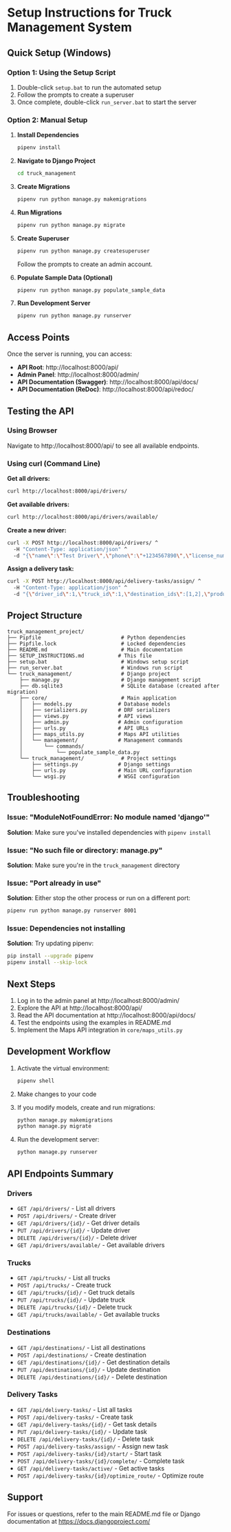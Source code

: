 # Setup Instructions for Truck Management System

## Quick Setup (Windows)

### Option 1: Using the Setup Script
1. Double-click `setup.bat` to run the automated setup
2. Follow the prompts to create a superuser
3. Once complete, double-click `run_server.bat` to start the server

### Option 2: Manual Setup

1. **Install Dependencies**
   ```bash
   pipenv install
   ```

2. **Navigate to Django Project**
   ```bash
   cd truck_management
   ```

3. **Create Migrations**
   ```bash
   pipenv run python manage.py makemigrations
   ```

4. **Run Migrations**
   ```bash
   pipenv run python manage.py migrate
   ```

5. **Create Superuser**
   ```bash
   pipenv run python manage.py createsuperuser
   ```
   Follow the prompts to create an admin account.

6. **Populate Sample Data (Optional)**
   ```bash
   pipenv run python manage.py populate_sample_data
   ```

7. **Run Development Server**
   ```bash
   pipenv run python manage.py runserver
   ```

## Access Points

Once the server is running, you can access:

- **API Root**: http://localhost:8000/api/
- **Admin Panel**: http://localhost:8000/admin/
- **API Documentation (Swagger)**: http://localhost:8000/api/docs/
- **API Documentation (ReDoc)**: http://localhost:8000/api/redoc/

## Testing the API

### Using Browser
Navigate to http://localhost:8000/api/ to see all available endpoints.

### Using curl (Command Line)

**Get all drivers:**
```bash
curl http://localhost:8000/api/drivers/
```

**Get available drivers:**
```bash
curl http://localhost:8000/api/drivers/available/
```

**Create a new driver:**
```bash
curl -X POST http://localhost:8000/api/drivers/ ^
  -H "Content-Type: application/json" ^
  -d "{\"name\":\"Test Driver\",\"phone\":\"+1234567890\",\"license_number\":\"DL999999\",\"experience_years\":5,\"status\":\"available\"}"
```

**Assign a delivery task:**
```bash
curl -X POST http://localhost:8000/api/delivery-tasks/assign/ ^
  -H "Content-Type: application/json" ^
  -d "{\"driver_id\":1,\"truck_id\":1,\"destination_ids\":[1,2],\"product_name\":\"Test Product\",\"product_weight\":500}"
```

## Project Structure

```
truck_management_project/
├── Pipfile                          # Python dependencies
├── Pipfile.lock                     # Locked dependencies
├── README.md                        # Main documentation
├── SETUP_INSTRUCTIONS.md           # This file
├── setup.bat                        # Windows setup script
├── run_server.bat                   # Windows run script
└── truck_management/                # Django project
    ├── manage.py                    # Django management script
    ├── db.sqlite3                   # SQLite database (created after migration)
    ├── core/                        # Main application
    │   ├── models.py               # Database models
    │   ├── serializers.py          # DRF serializers
    │   ├── views.py                # API views
    │   ├── admin.py                # Admin configuration
    │   ├── urls.py                 # API URLs
    │   ├── maps_utils.py           # Maps API utilities
    │   └── management/             # Management commands
    │       └── commands/
    │           └── populate_sample_data.py
    └── truck_management/            # Project settings
        ├── settings.py             # Django settings
        ├── urls.py                 # Main URL configuration
        └── wsgi.py                 # WSGI configuration
```

## Troubleshooting

### Issue: "ModuleNotFoundError: No module named 'django'"
**Solution**: Make sure you've installed dependencies with `pipenv install`

### Issue: "No such file or directory: manage.py"
**Solution**: Make sure you're in the `truck_management` directory

### Issue: "Port already in use"
**Solution**: Either stop the other process or run on a different port:
```bash
pipenv run python manage.py runserver 8001
```

### Issue: Dependencies not installing
**Solution**: Try updating pipenv:
```bash
pip install --upgrade pipenv
pipenv install --skip-lock
```

## Next Steps

1. Log in to the admin panel at http://localhost:8000/admin/
2. Explore the API at http://localhost:8000/api/
3. Read the API documentation at http://localhost:8000/api/docs/
4. Test the endpoints using the examples in README.md
5. Implement the Maps API integration in `core/maps_utils.py`

## Development Workflow

1. Activate the virtual environment:
   ```bash
   pipenv shell
   ```

2. Make changes to your code

3. If you modify models, create and run migrations:
   ```bash
   python manage.py makemigrations
   python manage.py migrate
   ```

4. Run the development server:
   ```bash
   python manage.py runserver
   ```

## API Endpoints Summary

### Drivers
- `GET /api/drivers/` - List all drivers
- `POST /api/drivers/` - Create driver
- `GET /api/drivers/{id}/` - Get driver details
- `PUT /api/drivers/{id}/` - Update driver
- `DELETE /api/drivers/{id}/` - Delete driver
- `GET /api/drivers/available/` - Get available drivers

### Trucks
- `GET /api/trucks/` - List all trucks
- `POST /api/trucks/` - Create truck
- `GET /api/trucks/{id}/` - Get truck details
- `PUT /api/trucks/{id}/` - Update truck
- `DELETE /api/trucks/{id}/` - Delete truck
- `GET /api/trucks/available/` - Get available trucks

### Destinations
- `GET /api/destinations/` - List all destinations
- `POST /api/destinations/` - Create destination
- `GET /api/destinations/{id}/` - Get destination details
- `PUT /api/destinations/{id}/` - Update destination
- `DELETE /api/destinations/{id}/` - Delete destination

### Delivery Tasks
- `GET /api/delivery-tasks/` - List all tasks
- `POST /api/delivery-tasks/` - Create task
- `GET /api/delivery-tasks/{id}/` - Get task details
- `PUT /api/delivery-tasks/{id}/` - Update task
- `DELETE /api/delivery-tasks/{id}/` - Delete task
- `POST /api/delivery-tasks/assign/` - Assign new task
- `POST /api/delivery-tasks/{id}/start/` - Start task
- `POST /api/delivery-tasks/{id}/complete/` - Complete task
- `GET /api/delivery-tasks/active/` - Get active tasks
- `POST /api/delivery-tasks/{id}/optimize_route/` - Optimize route

## Support

For issues or questions, refer to the main README.md file or Django documentation at https://docs.djangoproject.com/
